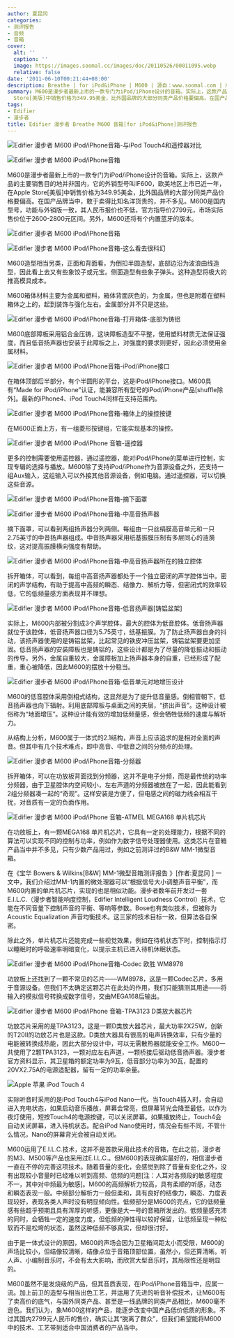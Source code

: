 ```yaml
---
author: 夏昆冈
categories:
- 测评报告
- 音频
- 音箱
cover:
  alt: ''
  caption: ''
  image: https://images.soomal.cc/images/doc/20110526/00011095.webp
  relative: false
date: '2011-06-10T00:21:44+08:00'
description: Breathe | for iPod&iPhone | M600 | 源自：www.soomal.com | 版权：原创 |  平均/总评分：08.86/124
summary: M600是漫步者最新上市的一款专门为iPod/iPhone设计的音箱。实际上，这款产品的主要销售目的地并非国内，它的外销型号叫IF600，欧美地区上市已近一年，在Apple
  Store[美版]中销售价格为349.95美金，比外国品牌的大部分同类产品价格要偏高。在国产品牌当中，敢于卖得比知名洋货贵的，并不多见。M600是国内型号，功能与外销版一致，其人民币报价也不低，官方指导价2799元，市场实际售价位于2600-2800元区间。
tags:
- Edifier
- 漫步者
title: Edifier 漫步者 Breathe M600 音箱[for iPod&iPhone]测评报告
---
```


![Edifier 漫步者 M600 iPod/iPhone音箱-与iPod Touch4和遥控器对比](https://images.soomal.cc/images/doc/20110526/00011093.webp)



![Edifier 漫步者 M600 iPod/iPhone音箱](https://images.soomal.cc/images/doc/20110526/00011095.webp)



M600是漫步者最新上市的一款专门为iPod/iPhone设计的音箱。实际上，这款产品的主要销售目的地并非国内，它的外销型号叫IF600，欧美地区上市已近一年，在Apple Store[美版]中销售价格为349.95美金，比外国品牌的大部分同类产品价格要偏高。在国产品牌当中，敢于卖得比知名洋货贵的，并不多见。M600是国内型号，功能与外销版一致，其人民币报价也不低，官方指导价2799元，市场实际售价位于2600-2800元区间。另外，M600还将有个内置蓝牙的版本。



![Edifier 漫步者 M600 iPod/iPhone音箱](https://images.soomal.cc/images/doc/20110526/00011096.webp)



![Edifier 漫步者 M600 iPod/iPhone音箱-这么看去很科幻](https://images.soomal.cc/images/doc/20110526/00011098.webp)



M600造型相当另类，正面和背面看，为倒扣半圆造型，底部边沿为波浪曲线造型，因此看上去又有些象饺子或元宝。侧面造型有些象子弹头。这种造型将极大的推高模具成本。



M600箱体材料主要为金属和塑料，箱体背面灰色的，为金属，但也是附着在塑料箱体之上的，起到装饰与强化左右。金属部分并不只是这些。



![Edifier 漫步者 M600 iPod/iPhone音箱-打开箱体-底部为铸铝](https://images.soomal.cc/images/doc/20110526/00011104.webp)



M600底部障板采用铝合金压铸，这块障板造型不平整，使用塑料材质无法保证强度，而且低音扬声器也安装于此障板之上，对强度的要求则更好，因此必须使用金属材料。



![Edifier 漫步者 M600 iPod/iPhone音箱-iPod/iPhone接口](https://images.soomal.cc/images/doc/20110526/00011100.webp)



在箱体顶部后半部分，有个半圆形的平台，这是iPod/iPhone接口。M600具有“Made for iPod/iPhone”认证，能兼容所有型号的iPod/iPhone产品[shuffle除外]。最新的iPhone4、iPod Touch4同样在支持范围内。



![Edifier 漫步者 M600 iPod/iPhone音箱-箱体上的操控按键](https://images.soomal.cc/images/doc/20110526/00011099.webp)



在M600正面上方，有一组菱形按键组，它能实现基本的操控。



![Edifier 漫步者 M600 iPod/iPhone 音箱-遥控器](https://images.soomal.cc/images/doc/20110609/00011223.webp)



更多的控制需要使用遥控器，通过遥控器，能对iPod/iPhone的菜单进行控制，实现专辑的选择与播放。M600除了支持iPod/iPhone作为音源设备之外，还支持一组Aux输入，这组输入可以外接其他音源设备，例如电脑。通过遥控器，可以切换这些音源。



![Edifier 漫步者 M600 iPod/iPhone音箱-摘下面罩](https://images.soomal.cc/images/doc/20110526/00011102.webp)



![Edifier 漫步者 M600 iPod/iPhone音箱-中高音扬声器](https://images.soomal.cc/images/doc/20110526/00011103.webp)



摘下面罩，可以看到两组扬声器分列两侧。每组由一只丝绢膜高音单元和一只2.75英寸的中音扬声器组成。中音扬声器采用纸基振膜压制有多层同心的涟漪纹，这对提高振膜横向强度有帮助。



![Edifier 漫步者 M600 iPod/iPhone音箱-中高音扬声器所在的独立腔体](https://images.soomal.cc/images/doc/20110526/00011107.webp)



拆开箱体，可以看到，每组中高音扬声器都处于一个独立密闭的声学腔体当中。密闭的声学结构，有助于提高中高频的瞬态、结像力、解析力等，但密闭式的效率较低，它的低频量感方面表现并不理想。



![Edifier 漫步者 M600 iPod/iPhone音箱-低音扬声器[铸铝盆架]](https://images.soomal.cc/images/doc/20110526/00011106.webp)



实际上，M600内部被分割成3个声学腔体，最大的腔体为低音腔体。低音扬声器就位于该腔体，低音扬声器口径为5.75英寸，纸基振膜。为了防止扬声器自身的抖动，该扬声器使用的是铸铝盆架，比起常见的铁皮冲压盆架，铸铝盆架要更加坚固。低音扬声器的安装障板也是铸铝的，这些设计都是为了尽量的降低振动和振动的传导。另外，金属自重较大，金属障板加上扬声器本身的自重，已经形成了配重，重心被降低，因此M600的摆放十分稳当。



![Edifier 漫步者 M600 iPod/iPhone音箱-低音单元对地增压设计](https://images.soomal.cc/images/doc/20110526/00011101.webp)



M600的低音腔体采用倒相式结构，这显然是为了提升低音量感。倒相管朝下，低音扬声器也向下辐射。利用底部障板与桌面之间的夹层，“挤出声音”。这种设计被俗称为“地面增压”。这种设计能有效的增加低频量感，但会牺牲低频的速度与解析力。



从结构上分析，M600属于一体式的2.1结构，声音上应该追求的是相对全面的声音。但其中有几个技术难点，即中高音、中低音之间的分频点的处理。



![Edifier 漫步者 M600 iPod/iPhone音箱-分频器](https://images.soomal.cc/images/doc/20110526/00011114.webp)



拆开箱体，可以在功放板背面找到分频器，这并不是电子分频，而是最传统的功率分频器，由于卫星腔体内空间较小，左右声道的分频器被放在了一起，因此能看到2组分频器凑一起的“奇观”。这样安装是方便了，但电感之间的磁力线会相互干扰，对音质有一定的负面作用。



![Edifier 漫步者 M600 iPod/iPhone 音箱-ATMEL MEGA168 单片机芯片](https://images.soomal.cc/images/doc/20110526/00011109.webp)



在功放板上，有一颗MEGA168 单片机芯片，它具有一定的处理能力，根据不同的算法可以实现不同的控制与功率，例如作为数字信号处理器使用。这类芯片在音箱产品当中并不多见，只有少数产品用过，例如之前测评过的B&W MM-1微型音箱。



在《宝华 Bowers & Wilkins[B&W] MM-1微型音箱测评报告 》[作者:夏昆冈 ]
一文中，我们介绍过MM-1内置的微处理器可以“根据信号大小调整声音平衡”，而M600内置的单片机芯片，实现的也是相似功能。漫步者数年前开发过一套E.I.L.C.（漫步者智能响度控制，Edifier Intelligent Loudness Control）技术，它能在不同音量下控制声音的平衡、等响等参数。Bose也有类似技术，但被称为Acoustic Equalization 声音均衡技术。这三家的技术目标一致，但算法各自保密。



除此之外，单片机芯片还能完成一些视觉效果，例如在待机状态下时，控制指示灯以睡眠时的呼吸速率明暗变化，以提示主机已进入待机休眠状态。



![Edifier 漫步者 M600 iPod/iPhone音箱-Codec 欧胜 WM8978](https://images.soomal.cc/images/doc/20110526/00011111.webp)



功放板上还找到了一颗不常见的芯片――WM8978，这是一颗Codec芯片，多用于音源设备。但我们不太确定这颗芯片在此处的作用，我们只能猜测其用途――将输入的模拟信号转换成数字信号，交由MEGA168后输出。



![Edifier 漫步者 M600 iPod/iPhone 音箱-TPA3123 D类放大器芯片](https://images.soomal.cc/images/doc/20110526/00011110.webp)



功放芯片采用的是TPA3123，这是一颗D类放大器芯片，最大功率2X25W，创新的T20II的功放芯片也是这款。D类放大器具有很高的电声转换效率，只有少量的电能被转换成热能，因此大部分设计中，可以无需散热器就能安全工作。M600一共使用了2颗TPA3123，一颗对应左右声道，一颗桥接后驱动低音扬声器。漫步者官方资料显示，其卫星箱的额定功率为9瓦，低音部分功率为30瓦，配置的20VX2.75A的电源适配器，留有一定的功率余量。



![Apple 苹果 iPod Touch 4](https://images.soomal.cc/images/doc/20101107/00008027.webp)



实际听音时采用的是iPod Touch4与iPod Nano一代。当Touch4插入时，会自动进入充电状态，如果启动音乐播放，屏幕会常亮，但屏幕背光会降至最低，以作为夜灯使用，短按Touch4的电源按键，可以关闭屏幕。如果播放终止，Touch4会自动关闭屏幕，进入待机状态。配合iPod Nano使用时，情况会有些不同，不管什么情况，Nano的屏幕背光会被自动关闭。



M600运用了E.I.L.C.技术，这并不是首款采用此技术的音箱，在此之前，漫步者的M3、M500等产品也采用过E.I.L.C.。但M600的表现确实最好的，相信漫步者一直在不停的完善这项技术。随着音量的变化，会感觉到除了音量有变化之外，没有出现较小音量时已经难以听到高频、低频的问题[注：人耳对各频段的敏感程度不一，其中对中频最为敏感]。M600的高频解析力较高，具有柔顺的听感，动态和瞬态表现一般。中频部分解析力一般但柔和，具有良好的结像力，瞬态、力度表现较好，表现各类人声时没有明显倾向性。低频部分是M600的亮点，它的低频量感有些超乎预期且具有浑厚的听感，更像是大一号的音箱所发出的。低频量感充沛的同时，会牺牲一定的速度力度，但低频的弹性得以较好保留，让低频呈现一种松软而不是松垮的状态，虽然这种低频不够真实，但却很讨好。



由于是一体式设计的原因，M600的声场会因为卫星箱间距太小而受限，M600的声场比较小，但结像较清晰，结像点位于音箱顶部位置，虽然小，但还算清晰。听人声、小编制音乐时，不会有太大影响，而欣赏大型音乐时，其局限性还是明显的。



M600虽然不是发烧级的产品，但其音质表现，在iPod/iPhone音箱当中，应属一流。加上前卫的造型与相当出色工艺，并运用了先进的听音补偿技术，让M600有了卖高价的底气，与国外同类产品、甚至是一线品牌的同类产品相比，M600毫不逊色。我们认为，象M600这样的产品，能逐步改变中国产品低价低质的形象。不过其国内2799元人民币的售价，确实让其“脱离了群众”，但我们希望能将M600中的技术、工艺带到适合中国消费者的产品当中。
